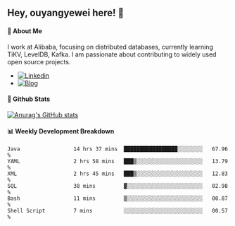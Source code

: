 ## Hey, ouyangyewei here! :wave:

#### :rocket: About Me
I work at Alibaba, focusing on distributed databases, currently learning TiKV, LevelDB, Kafka. I am passionate about contributing to widely used open source projects.

- [![Linkedin](https://img.shields.io/badge/LinkedIn-ouyangyewei-blue)](https://www.linkedin.com/in/ouyangyewei/)
- [![Blog](https://img.shields.io/badge/Blog-yeweiouyang-orange)](https://blog.csdn.net/yeweiouyang)

#### :star2: Github Stats
[![Anurag's GitHub stats](https://github-readme-stats.vercel.app/api?username=ouyangyewei&show_icons=true&cache_seconds=3600&theme=tokyonight)](https://github.com/anuraghazra/github-readme-stats)

#### :bar_chart: Weekly Development Breakdown
<!--START_SECTION:waka-->

```text
Java                 14 hrs 37 mins  █████████████████░░░░░░░░   67.96 %
YAML                 2 hrs 58 mins   ███▒░░░░░░░░░░░░░░░░░░░░░   13.79 %
XML                  2 hrs 45 mins   ███▒░░░░░░░░░░░░░░░░░░░░░   12.83 %
SQL                  38 mins         ▓░░░░░░░░░░░░░░░░░░░░░░░░   02.98 %
Bash                 11 mins         ▒░░░░░░░░░░░░░░░░░░░░░░░░   00.87 %
Shell Script         7 mins          ░░░░░░░░░░░░░░░░░░░░░░░░░   00.57 %
```

<!--END_SECTION:waka-->
